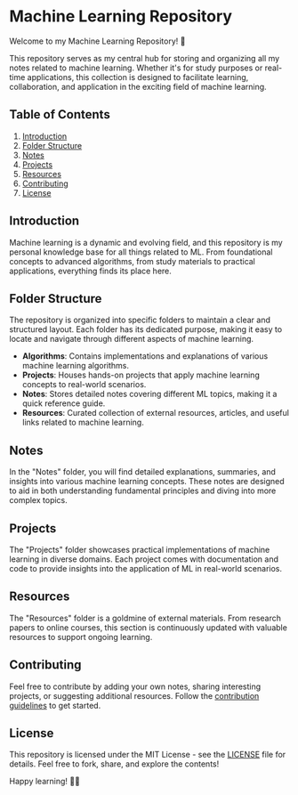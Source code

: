 # Machine Learning Repository

Welcome to my Machine Learning Repository! 🚀

This repository serves as my central hub for storing and organizing all my notes related to machine learning. Whether it's for study purposes or real-time applications, this collection is designed to facilitate learning, collaboration, and application in the exciting field of machine learning.

## Table of Contents
1. [Introduction](#introduction)
2. [Folder Structure](#folder-structure)
3. [Notes](#notes)
4. [Projects](#projects)
5. [Resources](#resources)
6. [Contributing](#contributing)
7. [License](#license)

## Introduction

Machine learning is a dynamic and evolving field, and this repository is my personal knowledge base for all things related to ML. From foundational concepts to advanced algorithms, from study materials to practical applications, everything finds its place here.

## Folder Structure

The repository is organized into specific folders to maintain a clear and structured layout. Each folder has its dedicated purpose, making it easy to locate and navigate through different aspects of machine learning.

- **Algorithms**: Contains implementations and explanations of various machine learning algorithms.
- **Projects**: Houses hands-on projects that apply machine learning concepts to real-world scenarios.
- **Notes**: Stores detailed notes covering different ML topics, making it a quick reference guide.
- **Resources**: Curated collection of external resources, articles, and useful links related to machine learning.

## Notes

In the "Notes" folder, you will find detailed explanations, summaries, and insights into various machine learning concepts. These notes are designed to aid in both understanding fundamental principles and diving into more complex topics.

## Projects

The "Projects" folder showcases practical implementations of machine learning in diverse domains. Each project comes with documentation and code to provide insights into the application of ML in real-world scenarios.

## Resources

The "Resources" folder is a goldmine of external materials. From research papers to online courses, this section is continuously updated with valuable resources to support ongoing learning.

## Contributing

Feel free to contribute by adding your own notes, sharing interesting projects, or suggesting additional resources. Follow the [contribution guidelines](CONTRIBUTING.md) to get started.

## License

This repository is licensed under the MIT License - see the [LICENSE](LICENSE) file for details. Feel free to fork, share, and explore the contents!

Happy learning! 🧠✨
